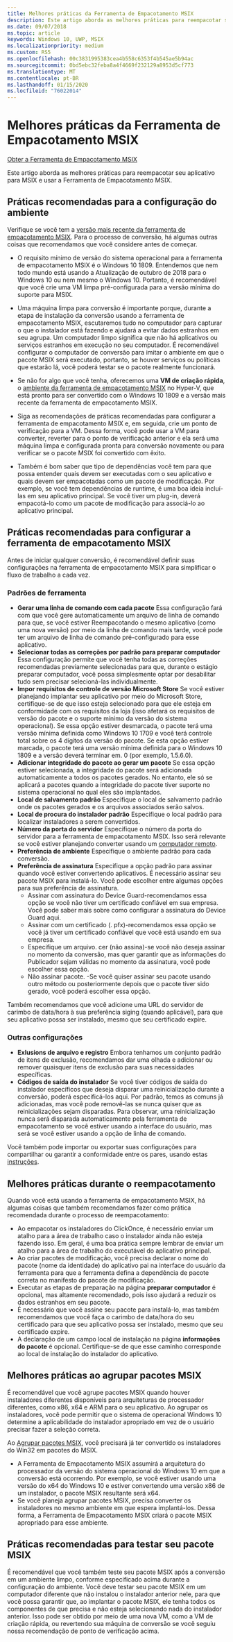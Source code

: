 ```yaml
---
title: Melhores práticas da Ferramenta de Empacotamento MSIX
description: Este artigo aborda as melhores práticas para reempacotar seu aplicativo para MSIX e usar a Ferramenta de Empacotamento MSIX.
ms.date: 09/07/2018
ms.topic: article
keywords: Windows 10, UWP, MSIX
ms.localizationpriority: medium
ms.custom: RS5
ms.openlocfilehash: 00c3831995383cea4b558c6353f4b545ae5b94ac
ms.sourcegitcommit: 0bd5ebc32feba8a4f4669f232129a8953d5cf773
ms.translationtype: MT
ms.contentlocale: pt-BR
ms.lasthandoff: 01/15/2020
ms.locfileid: "76022014"
---
```

# <a name="best-practices-for-the-msix-packaging-tool"></a>Melhores práticas da Ferramenta de Empacotamento MSIX

<div class="nextstepaction"><p><a class="x-hidden-focus" href="https://www.microsoft.com/en-us/p/msix-packaging-tool/9n5lw3jbcxkf" data-linktype="external">Obter a Ferramenta de Empacotamento MSIX</a></p></div>

Este artigo aborda as melhores práticas para reempacotar seu aplicativo para MSIX e usar a Ferramenta de Empacotamento MSIX.

## <a name="best-practices-for-environment-setup"></a>Práticas recomendadas para a configuração do ambiente
 
Verifique se você tem a [versão mais recente da ferramenta de empacotamento MSIX](mpt-overview.md#latest-public-version---1201912200). Para o processo de conversão, há algumas outras coisas que recomendamos que você considere antes de começar.

- O requisito mínimo de versão do sistema operacional para a ferramenta de empacotamento MSIX é o Windows 10 1809. Entendemos que nem todo mundo está usando a Atualização de outubro de 2018 para o Windows 10 ou nem mesmo o Windows 10. Portanto, é recomendável que você crie uma VM limpa pré-configurada para a versão mínima do suporte para MSIX.

- Uma máquina limpa para conversão é importante porque, durante a etapa de instalação da conversão usando a ferramenta de empacotamento MSIX, escutaremos tudo no computador para capturar o que o instalador está fazendo e ajudará a evitar dados estranhos em seu agrupa. Um computador limpo significa que não há aplicativos ou serviços estranhos em execução no seu computador. É recomendável configurar o computador de conversão para imitar o ambiente em que o pacote MSIX será executado, portanto, se houver serviços ou políticas que estarão lá, você poderá testar se o pacote realmente funcionará.

- Se não for algo que você tenha, oferecemos uma **VM de criação rápida**, o [ambiente da ferramenta de empacotamento MSIX](quick-create-vm.md) no Hyper-V, que está pronto para ser convertido com o Windows 10 1809 e a versão mais recente da ferramenta de empacotamento MSIX. 

- Siga as recomendações de práticas recomendadas para configurar a ferramenta de empacotamento MSIX e, em seguida, crie um ponto de verificação para a VM. Dessa forma, você pode usar a VM para converter, reverter para o ponto de verificação anterior e ela será uma máquina limpa e configurada pronta para conversão novamente ou para verificar se o pacote MSIX foi convertido com êxito.

- Também é bom saber que tipo de dependências você tem para que possa entender quais devem ser executadas com o seu aplicativo e quais devem ser empacotadas como um pacote de modificação. Por exemplo, se você tem dependências de runtime, é uma boa ideia incluí-las em seu aplicativo principal. Se você tiver um plug-in, deverá empacotá-lo como um pacote de modificação para associá-lo ao aplicativo principal. 

## <a name="best-practices-for-setting-up-the-msix-packaging-tool"></a>Práticas recomendadas para configurar a ferramenta de empacotamento MSIX

Antes de iniciar qualquer conversão, é recomendável definir suas configurações na ferramenta de empacotamento MSIX para simplificar o fluxo de trabalho a cada vez. 

### <a name="tool-defaults"></a>Padrões de ferramenta
- **Gerar uma linha de comando com cada pacote** Essa configuração fará com que você gere automaticamente um arquivo de linha de comando para que, se você estiver Reempacotando o mesmo aplicativo (como uma nova versão) por meio da linha de comando mais tarde, você pode ter um arquivo de linha de comando pré-configurado para esse aplicativo. 
- **Selecionar todas as correções por padrão para preparar computador** Essa configuração permite que você tenha todas as correções recomendadas previamente selecionadas para que, durante o estágio preparar computador, você possa simplesmente optar por desabilitar tudo sem precisar selecioná-las individualmente.
- **Impor requisitos de controle de versão Microsoft Store** Se você estiver planejando implantar seu aplicativo por meio do Microsoft Store, certifique-se de que isso esteja selecionado para que ele esteja em conformidade com os requisitos da loja (isso afetará os requisitos de versão do pacote e o suporte mínimo da versão do sistema operacional). Se essa opção estiver desmarcada, o pacote terá uma versão mínima definida como Windows 10 1709 e você terá controle total sobre os 4 dígitos da versão do pacote. Se esta opção estiver marcada, o pacote terá uma versão mínima definida para o Windows 10 1809 e a versão deverá terminar em. 0 (por exemplo, 1.5.6.0).
- **Adicionar integridade do pacote ao gerar um pacote** Se essa opção estiver selecionada, a integridade do pacote será adicionada automaticamente a todos os pacotes gerados. No entanto, ele só se aplicará a pacotes quando a integridade do pacote tiver suporte no sistema operacional no qual eles são implantados. 
- **Local de salvamento padrão** Especifique o local de salvamento padrão onde os pacotes gerados e os arquivos associados serão salvos.
- **Local de procura do instalador padrão** Especifique o local padrão para localizar instaladores a serem convertidos.
- **Número da porta do servidor** Especifique o número da porta do servidor para a ferramenta de empacotamento MSIX. Isso será relevante se você estiver planejando converter usando um [computador remoto](https://docs.microsoft.com/windows/msix/packaging-tool/remote-conversion-setup). 
- **Preferência de ambiente** Especifique o ambiente padrão para cada conversão.
- **Preferência de assinatura** Especifique a opção padrão para assinar quando você estiver convertendo aplicativos. É necessário assinar seu pacote MSIX para instalá-lo. Você pode escolher entre algumas opções para sua preferência de assinatura.
    - Assinar com assinatura do Device Guard-recomendamos essa opção se você não tiver um certificado confiável em sua empresa. Você pode saber mais sobre como configurar a assinatura do Device Guard aqui. 
    - Assinar com um certificado (. pfx)-recomendamos essa opção se você já tiver um certificado confiável que você está usando em sua empresa.
    - Especifique um arquivo. cer (não assina)-se você não deseja assinar no momento da conversão, mas quer garantir que as informações do Publicador sejam válidas no momento da assinatura, você pode escolher essa opção.
    - Não assinar pacote. -Se você quiser assinar seu pacote usando outro método ou posteriormente depois que o pacote tiver sido gerado, você poderá escolher essa opção.

Também recomendamos que você adicione uma URL do servidor de carimbo de data/hora à sua preferência siging (quando aplicável), para que seu aplicativo possa ser instalado, mesmo que seu certificado expire.
 
 ### <a name="other-settings"></a>Outras configurações
 - **Exlusions de arquivo e registro** Embora tenhamos um conjunto padrão de itens de exclusão, recomendamos dar uma olhada e adicionar ou remover quaisquer itens de exclusão para suas necessidades específicas. 
 - **Códigos de saída do instalador** Se você tiver códigos de saída do instalador específicos que deseja disparar uma reinicialização durante a conversão, poderá especificá-los aqui. Por padrão, temos as comuns já adicionadas, mas você pode removê-las se nunca quiser que as reinicializações sejam disparadas. Para observar, uma reinicialização nunca será disparada automaticamente pela ferramenta de empacotamento se você estiver usando a interface do usuário, mas será se você estiver usando a opção de linha de comando. 
 
 Você também pode importar ou exportar suas configurações para compartilhar ou garantir a conformidade entre os pares, usando estas [instruções](https://docs.microsoft.com/windows/msix/packaging-tool/duplicate-mpt-settings-across-devices). 

## <a name="best-practices-during-repackaging"></a>Melhores práticas durante o reempacotamento

Quando você está usando a ferramenta de empacotamento MSIX, há algumas coisas que também recomendamos fazer como prática recomendada durante o processo de reempacotamento:

- Ao empacotar os instaladores do ClickOnce, é necessário enviar um atalho para a área de trabalho caso o instalador ainda não esteja fazendo isso. Em geral, é uma boa prática sempre lembrar de enviar um atalho para a área de trabalho do executável do aplicativo principal.
- Ao criar pacotes de modificação, você precisa declarar o nome do pacote (nome da identidade) do aplicativo pai na interface do usuário da ferramenta para que a ferramenta defina a dependência de pacote correta no manifesto do pacote de modificação.
- Executar as etapas de preparação na página **preparar computador** é opcional, mas altamente recomendado, pois isso ajudará a reduzir os dados estranhos em seu pacote. 
- É necessário que você assine seu pacote para instalá-lo, mas também recomendamos que você faça o carimbo de data/hora do seu certificado para que seu aplicativo possa ser instalado, mesmo que seu certificado expire. 
- A declaração de um campo local de instalação na página **informações do pacote** é opcional. Certifique-se de que esse caminho corresponde ao local de instalação do instalador do aplicativo.

## <a name="best-practices-while-bundling-msix-packages"></a>Melhores práticas ao agrupar pacotes MSIX

É recomendável que você agrupe pacotes MSIX quando houver instaladores diferentes disponíveis para arquiteturas de processador diferentes, como x86, x64 e ARM para o seu aplicativo. Ao agrupar os instaladores, você pode permitir que o sistema de operacional Windows 10 determine a aplicabilidade do instalador apropriado em vez de o usuário precisar fazer a seleção correta. 

Ao [Agrupar pacotes MSIX](https://docs.microsoft.com/windows/msix/packaging-tool/bundle-msix-packages), você precisará já ter convertido os instaladores do Win32 em pacotes do MSIX. 

- A Ferramenta de Empacotamento MSIX assumirá a arquitetura do processador da versão do sistema operacional do Windows 10 em que a conversão está ocorrendo. Por exemplo, se você estiver usando uma versão do x64 do Windows 10 e estiver convertendo uma versão x86 de um instalador, o pacote MSIX resultante será x64. 
- Se você planeja agrupar pacotes MSIX, precisa converter os instaladores no mesmo ambiente em que espera implantá-los. Dessa forma, a Ferramenta de Empacotamento MSIX criará o pacote MSIX apropriado para esse ambiente. 

## <a name="best-practices-for-testing-your-msix-package"></a>Práticas recomendadas para testar seu pacote MSIX

É recomendável que você também teste seu pacote MSIX após a conversão em um ambiente limpo, conforme especificado acima durante a configuração do ambiente. Você deve testar seu pacote MSIX em um computador diferente que não instalou o instalador anterior nele, para que você possa garantir que, ao implantar o pacote MSIX, ele tenha todos os componentes de que precisa e não esteja selecionando nada do instalador anterior. Isso pode ser obtido por meio de uma nova VM, como a VM de criação rápida, ou revertendo sua máquina de conversão se você seguiu nossa recomendação de ponto de verificação acima.

